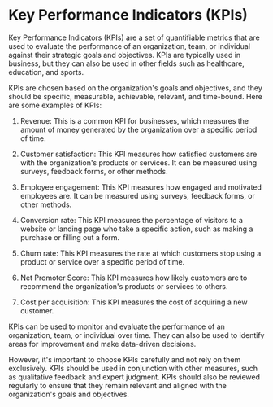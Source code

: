 # Key Performance Indicators (KPIs)

Key Performance Indicators (KPIs) are a set of quantifiable metrics that are used to evaluate the performance of an organization, team, or individual against their strategic goals and objectives. KPIs are typically used in business, but they can also be used in other fields such as healthcare, education, and sports.

KPIs are chosen based on the organization's goals and objectives, and they should be specific, measurable, achievable, relevant, and time-bound. Here are some examples of KPIs:

1. Revenue: This is a common KPI for businesses, which measures the amount of money generated by the organization over a specific period of time.

2. Customer satisfaction: This KPI measures how satisfied customers are with the organization's products or services. It can be measured using surveys, feedback forms, or other methods.

3. Employee engagement: This KPI measures how engaged and motivated employees are. It can be measured using surveys, feedback forms, or other methods.

4. Conversion rate: This KPI measures the percentage of visitors to a website or landing page who take a specific action, such as making a purchase or filling out a form.

5. Churn rate: This KPI measures the rate at which customers stop using a product or service over a specific period of time.

6. Net Promoter Score: This KPI measures how likely customers are to recommend the organization's products or services to others.

7. Cost per acquisition: This KPI measures the cost of acquiring a new customer.

KPIs can be used to monitor and evaluate the performance of an organization, team, or individual over time. They can also be used to identify areas for improvement and make data-driven decisions.

However, it's important to choose KPIs carefully and not rely on them exclusively. KPIs should be used in conjunction with other measures, such as qualitative feedback and expert judgment. KPIs should also be reviewed regularly to ensure that they remain relevant and aligned with the organization's goals and objectives.
